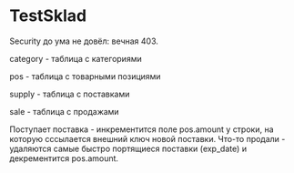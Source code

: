 # TestSklad
Security до ума не довёл: вечная 403.

category - таблица с категориями 

pos - таблица с товарными позициями

supply - таблица с поставками

sale - таблица с продажами

Поступает поставка - инкрементится  поле pos.amount у строки, на которую сссылается внешний ключ новой поставки.
Что-то продали - удаляются самые быстро портящиеся поставки (exp_date) и декрементится pos.amount.
